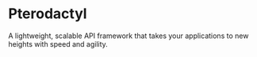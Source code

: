 # Pterodactyl
A lightweight, scalable API framework that takes your applications to new heights with speed and agility.
